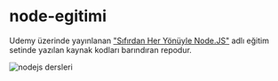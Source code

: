# node-egitimi

Udemy üzerinde yayınlanan ["Sıfırdan Her Yönüyle Node.JS"](https://www.udemy.com/nodejs-egitimi/?couponCode=NDJS49MS) adlı eğitim setinde yazılan kaynak kodları barındıran repodur.

![nodejs dersleri](https://mehmetseven.net/content/images/2017/12/nodejs-mehmet-seven.jpg)

